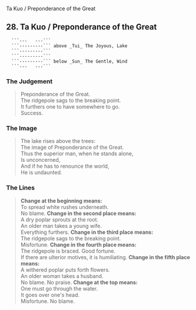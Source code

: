 Ta Kuo / Preponderance of the Great
## 28. Ta Kuo / Preponderance of the Great
      ```---   ---```
      ```---------``` above _Tui_ The Joyous, Lake  
      ```---------```
      ```---------```
      ```---------``` below _Sun_ The Gentle, Wind  
      ```---   ---```
### The Judgement
> Preponderance of the Great.  
 The ridgepole sags to the breaking point.  
 It furthers one to have somewhere to go.  
 Success.
### The Image
> The lake rises above the trees:  
 The image of Preponderance of the Great.  
 Thus the superior man, when he stands alone,  
 Is unconcerned,  
 And if he has to renounce the world,  
 He is undaunted.
### The Lines

 > **Change at the beginning means:**  
 To spread white rushes underneath.  
 No blame.
 > **Change in the second place means:**  
 A dry poplar sprouts at the root.  
 An older man takes a young wife.  
 Everything furthers.
 > **Change in the third place means:**  
 The ridgepole sags to the breaking point.  
 Misfortune.
 > **Change in the fourth place means:**  
 The ridgepole is braced. Good fortune.  
 If there are ulterior motives, it is humiliating.
 > **Change in the fifth place means:**  
 A withered poplar puts forth flowers.  
 An older woman takes a husband.  
 No blame. No praise.
 > **Change at the top means:**  
 One must go through the water.  
 It goes over one's head.  
 Misfortune. No blame.



